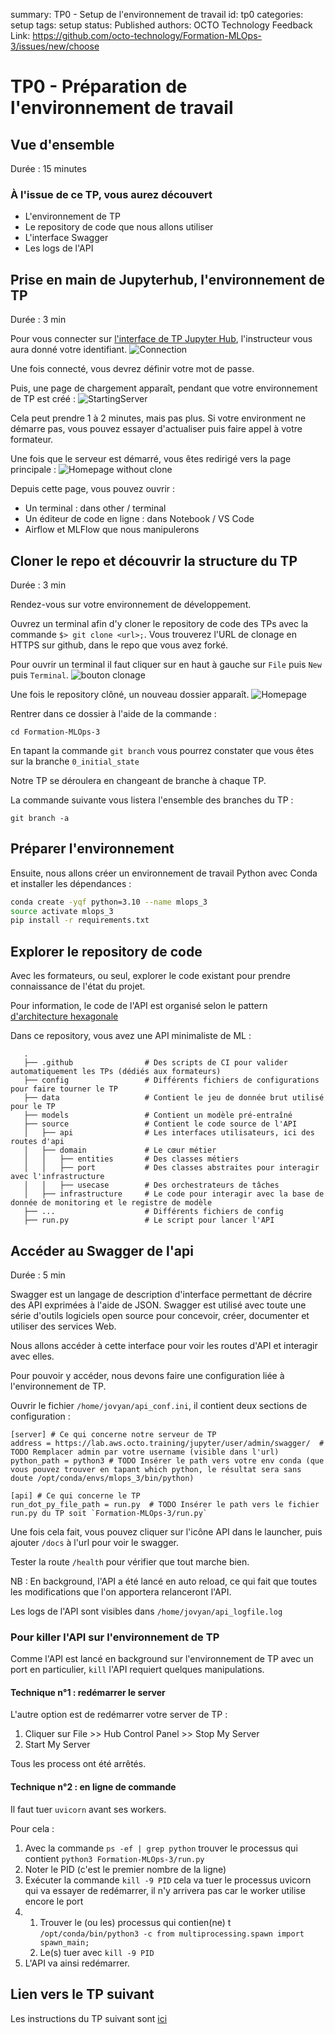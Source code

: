 summary: TP0 - Setup de l'environnement de travail
id: tp0
categories: setup
tags: setup
status: Published
authors: OCTO Technology
Feedback Link: https://github.com/octo-technology/Formation-MLOps-3/issues/new/choose

# TP0 - Préparation de l'environnement de travail

## Vue d'ensemble

Durée : 15 minutes

### À l'issue de ce TP, vous aurez découvert

- L'environnement de TP
- Le repository de code que nous allons utiliser
- L'interface Swagger
- Les logs de l'API

## Prise en main de Jupyterhub, l'environnement de TP

Durée : 3 min

Pour vous connecter sur [l'interface de TP Jupyter Hub](https://lab.aws.octo.training/), l'instructeur vous aura donné
votre identifiant.
![Connection](images/tp0/connection.png)

Une fois connecté, vous devrez définir votre mot de passe. 

Puis, une page de chargement apparaît, pendant que votre environnement de TP est créé :
![StartingServer](images/tp0/starting_server.png)

Cela peut prendre 1 à 2 minutes, mais pas plus. Si votre environment ne démarre pas, vous pouvez essayer d'actualiser
puis faire appel à votre formateur.

Une fois que le serveur est démarré, vous êtes redirigé vers la page principale :
![Homepage without clone](./images/tp0/homepage-without-clone.png)

Depuis cette page, vous pouvez ouvrir :

- Un terminal : dans other / terminal
- Un éditeur de code en ligne : dans Notebook / VS Code
- Airflow et MLFlow que nous manipulerons

## Cloner le repo et découvrir la structure du TP

Durée : 3 min

Rendez-vous sur votre environnement de développement.

Ouvrez un terminal afin d'y cloner le repository de code des TPs avec la commande `$> git clone <url>;`.
Vous trouverez l'URL de clonage en HTTPS sur github, dans le repo que vous avez forké.

Pour ouvrir un terminal il faut cliquer sur en haut à gauche sur `File` puis `New` puis `Terminal`.
![bouton clonage](./images/tp0/github-clone-button.png)

Une fois le repository clôné, un nouveau dossier apparaît.
![Homepage](./images/tp0/homepage.png)

Rentrer dans ce dossier à l'aide de la commande :

```shell
cd Formation-MLOps-3
```

En tapant la commande `git branch` vous pourrez constater que vous êtes sur la branche `0_initial_state`

Notre TP se déroulera en changeant de branche à chaque TP.

La commande suivante vous listera l'ensemble des branches du TP :

```shell
git branch -a
```

## Préparer l'environnement

Ensuite, nous allons créer un environnement de travail Python avec Conda et installer les dépendances :

```bash
conda create -yqf python=3.10 --name mlops_3
source activate mlops_3
pip install -r requirements.txt
```

## Explorer le repository de code

Avec les formateurs, ou seul, explorer le code existant pour prendre connaissance de l'état du projet.

Pour information, le code de l'API est organisé selon le
pattern [d'architecture hexagonale](https://blog.octo.com/architecture-hexagonale-trois-principes-et-un-exemple-dimplementation/)

Dans ce repository, vous avez une API minimaliste de ML :

```
   .
   ├── .github                # Des scripts de CI pour valider automatiquement les TPs (dédiés aux formateurs)
   ├── config                 # Différents fichiers de configurations pour faire tourner le TP
   ├── data                   # Contient le jeu de donnée brut utilisé pour le TP
   ├── models                 # Contient un modèle pré-entraîné
   ├── source                 # Contient le code source de l'API
   │   ├── api                # Les interfaces utilisateurs, ici des routes d'api
   │   ├── domain             # Le cœur métier
   │   │   ├── entities       # Des classes métiers
   │   │   ├── port           # Des classes abstraites pour interagir avec l'infrastructure
   │   │   ├── usecase        # Des orchestrateurs de tâches
   │   ├── infrastructure     # Le code pour interagir avec la base de donnée de monitoring et le registre de modèle
   ├── ...                    # Différents fichiers de config
   ├── run.py                 # Le script pour lancer l'API
```

## Accéder au Swagger de l'api

Durée : 5 min

Swagger est un langage de description d'interface permettant de décrire des API exprimées à l'aide de JSON.
Swagger est utilisé avec toute une série d'outils logiciels open source pour concevoir, créer, documenter et utiliser
des services Web.

Nous allons accéder à cette interface pour voir les routes d'API et interagir avec elles.

Pour pouvoir y accéder, nous devons faire une configuration liée à l'environnement de TP.

Ouvrir le fichier `/home/jovyan/api_conf.ini`, il contient deux sections de configuration :

```shell
[server] # Ce qui concerne notre serveur de TP
address = https://lab.aws.octo.training/jupyter/user/admin/swagger/  # TODO Remplacer admin par votre username (visible dans l'url)
python_path = python3 # TODO Insérer le path vers votre env conda (que vous pouvez trouver en tapant which python, le résultat sera sans doute /opt/conda/envs/mlops_3/bin/python)

[api] # Ce qui concerne le TP
run_dot_py_file_path = run.py  # TODO Insérer le path vers le fichier run.py du TP soit `Formation-MLOps-3/run.py`
```

Une fois cela fait, vous pouvez cliquer sur l'icône API dans le launcher, puis ajouter `/docs` à l'url pour voir le
swagger.

Tester la route `/health` pour vérifier que tout marche bien.

NB : En background, l'API a été lancé en auto reload, ce qui fait que toutes les modifications que l'on apportera
relanceront l'API.

Les logs de l'API sont visibles dans `/home/jovyan/api_logfile.log`

### Pour killer l'API sur l'environnement de TP

Comme l'API est lancé en background sur l'environnement de TP avec un port en particulier, `kill` l'API requiert
quelques manipulations.

#### Technique n°1 : redémarrer le server

L'autre option est de redémarrer votre server de TP :

1. Cliquer sur File >> Hub Control Panel >> Stop My Server
2. Start My Server

Tous les process ont été arrêtés.

#### Technique n°2 : en ligne de commande

Il faut tuer `uvicorn` avant ses workers.

Pour cela :

1. Avec la commande `ps -ef | grep python` trouver le processus qui contient `python3 Formation-MLOps-3/run.py`
2. Noter le PID (c'est le premier nombre de la ligne)
3. Exécuter la commande `kill -9 PID` cela va tuer le processus uvicorn qui va essayer de redémarrer, il n'y arrivera
   pas car le worker utilise encore le port
4.
    1. Trouver le (ou les) processus qui contien(ne)
       t `/opt/conda/bin/python3 -c from multiprocessing.spawn import spawn_main;`
    2. Le(s) tuer avec `kill -9 PID`
5. L'API va ainsi redémarrer.

## Lien vers le TP suivant

Les instructions du TP suivant sont [ici](https://octo-technology.github.io/Formation-MLOps-3/tp1#0)
